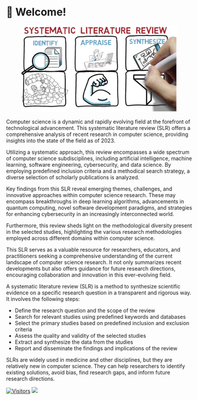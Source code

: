# 👋 Welcome!

<figure><img src=".gitbook/assets/slr1.png" alt=""><figcaption></figcaption></figure>

Computer science is a dynamic and rapidly evolving field at the forefront of technological advancement. This systematic literature review (SLR) offers a comprehensive analysis of recent research in computer science, providing insights into the state of the field as of 2023.

Utilizing a systematic approach, this review encompasses a wide spectrum of computer science subdisciplines, including artificial intelligence, machine learning, software engineering, cybersecurity, and data science. By employing predefined inclusion criteria and a methodical search strategy, a diverse selection of scholarly publications is analyzed.

Key findings from this SLR reveal emerging themes, challenges, and innovative approaches within computer science research. These may encompass breakthroughs in deep learning algorithms, advancements in quantum computing, novel software development paradigms, and strategies for enhancing cybersecurity in an increasingly interconnected world.

Furthermore, this review sheds light on the methodological diversity present in the selected studies, highlighting the various research methodologies employed across different domains within computer science.

This SLR serves as a valuable resource for researchers, educators, and practitioners seeking a comprehensive understanding of the current landscape of computer science research. It not only summarizes recent developments but also offers guidance for future research directions, encouraging collaboration and innovation in this ever-evolving field.

A systematic literature review (SLR) is a method to synthesize scientific evidence on a specific research question in a transparent and rigorous way. It involves the following steps:

* Define the research question and the scope of the review
* Search for relevant studies using predefined keywords and databases
* Select the primary studies based on predefined inclusion and exclusion criteria
* Assess the quality and validity of the selected studies
* Extract and synthesize the data from the studies
* Report and disseminate the findings and implications of the review

SLRs are widely used in medicine and other disciplines, but they are relatively new in computer science. They can help researchers to identify existing solutions, avoid bias, find research gaps, and inform future research directions.

[![Visitors](https://api.visitorbadge.io/api/visitors?path=https%3A%2F%2Fgithub.com%2Fdrshahizan\&labelColor=%23697689\&countColor=%23555555\&style=plastic)](https://visitorbadge.io/status?path=https%3A%2F%2Fgithub.com%2Fdrshahizan) ![](https://hit.yhype.me/github/profile?user\_id=81284918)
